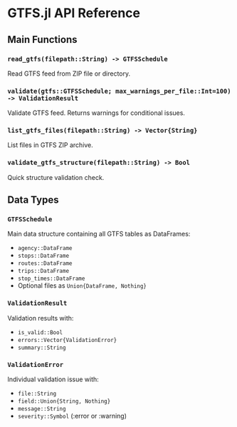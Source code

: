 # GTFS.jl API Reference

## Main Functions

### `read_gtfs(filepath::String) -> GTFSSchedule`
Read GTFS feed from ZIP file or directory.

### `validate(gtfs::GTFSSchedule; max_warnings_per_file::Int=100) -> ValidationResult`
Validate GTFS feed. Returns warnings for conditional issues.

### `list_gtfs_files(filepath::String) -> Vector{String}`
List files in GTFS ZIP archive.

### `validate_gtfs_structure(filepath::String) -> Bool`
Quick structure validation check.

## Data Types

### `GTFSSchedule`
Main data structure containing all GTFS tables as DataFrames:
- `agency::DataFrame`
- `stops::DataFrame`
- `routes::DataFrame`
- `trips::DataFrame`
- `stop_times::DataFrame`
- Optional files as `Union{DataFrame, Nothing}`

### `ValidationResult`
Validation results with:
- `is_valid::Bool`
- `errors::Vector{ValidationError}`
- `summary::String`

### `ValidationError`
Individual validation issue with:
- `file::String`
- `field::Union{String, Nothing}`
- `message::String`
- `severity::Symbol` (:error or :warning)
